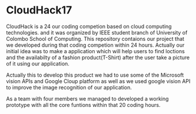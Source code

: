 # CloudHack17
CloudHack is a 24 our coding competion based on cloud computing technologies. and it was organized by IEEE student branch of University of Colombo School of Computing. This repository contaions our project that we developed during that coding competion within 24 hours. Actually our initial idea was to make a application which will help users to find loctions and the availabilty of a fashion product(T-Shirt) after the user take a picture of it using our application.

Actually this to develop this product we had to use some of the Microsoft vision APIs and Google Cloup platform as well as we used google vision API to improve the image recognition of our application.

As a team with four members we managed to developed a working prototype with all the core funtions within that 20 coding hours.
